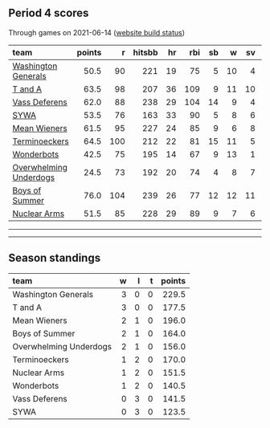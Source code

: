 

## Period 4 scores

Through games on 2021-06-14 ([website build status](https://github.com/brian-bot/pl-site/actions))


|team                                              | points|   r| hitsbb| hr| rbi| sb|  w| sv|  so|   era|  whip|
|:-------------------------------------------------|------:|---:|------:|--:|---:|--:|--:|--:|---:|-----:|-----:|
|[Washington Generals](./washingtongenerals)       |   50.5|  90|    221| 19|  75|  5| 10|  4| 134| 3.425| 1.159|
|[T and A](./tanda)                                |   63.5|  98|    207| 36| 109|  9| 11| 10| 134| 4.154| 1.349|
|[Vass Deferens](./vassdeferens)                   |   62.0|  88|    238| 29| 104| 14|  9|  4| 129| 3.554| 1.206|
|[SYWA](./sywa)                                    |   53.5|  76|    163| 33|  90|  5|  8|  6| 130| 3.671| 1.037|
|[Mean Wieners](./meanwieners)                     |   61.5|  95|    227| 24|  85|  9|  6|  8| 126| 2.644| 1.042|
|[Terminoeckers](./terminoeckers)                  |   64.5| 100|    212| 22|  81| 15| 11|  5| 143| 3.724| 1.116|
|[Wonderbots](./wonderbots)                        |   42.5|  75|    195| 14|  67|  9| 13|  1| 149| 3.697| 1.170|
|[Overwhelming Underdogs](./overwhelmingunderdogs) |   24.5|  73|    192| 20|  74|  4|  8|  7| 120| 4.259| 1.251|
|[Boys of Summer](./boysofsummer)                  |   76.0| 104|    239| 26|  77| 12| 12| 11| 154| 4.047| 1.168|
|[Nuclear Arms](./nucleararms)                     |   51.5|  85|    228| 29|  89|  9|  7|  6| 123| 3.544| 1.294|

* * *
* * *

## Season standings


|team                   |  w|  l|  t| points|
|:----------------------|--:|--:|--:|------:|
|Washington Generals    |  3|  0|  0|  229.5|
|T and A                |  3|  0|  0|  177.5|
|Mean Wieners           |  2|  1|  0|  196.0|
|Boys of Summer         |  2|  1|  0|  164.0|
|Overwhelming Underdogs |  2|  1|  0|  156.0|
|Terminoeckers          |  1|  2|  0|  170.0|
|Nuclear Arms           |  1|  2|  0|  151.5|
|Wonderbots             |  1|  2|  0|  140.5|
|Vass Deferens          |  0|  3|  0|  141.5|
|SYWA                   |  0|  3|  0|  123.5|


